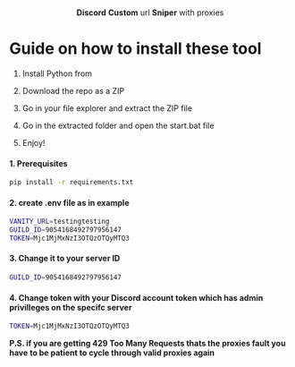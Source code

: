 <p align="center"> 
   
  
  <p align="center">   
    <br />  
    <b>Discord</b> <b>Custom</b> url <b>Sniper</b> with proxies  
      
  </p>
 
# Guide on how to install these tool 
 
1. Install Python from 
     
2. Download the repo as a ZIP
     
3. Go in your file explorer and extract the ZIP file
   
4. Go in the extracted folder and open the start.bat file

5. Enjoy! 
 
#### 1. Prerequisites
  
  ```sh
  pip install -r requirements.txt 
  ```  
 
#### 2. create .env file as in example 
  
```sh
VANITY_URL=testingtesting 
GUILD_ID=9054168492797956147
TOKEN=Mjc1MjMxNzI3OTQzOTQyMTQ3   
```    
   
#### 3. Change it to your server ID   
```sh
GUILD_ID=9054168492797956147 
```  

#### 4. Change token with your Discord account token which has admin privilleges on the specifc server   
 
```sh   
TOKEN=Mjc1MjMxNzI3OTQzOTQyMTQ3 
```     
</p>  
 
<b>P.S. if you are getting 429 Too Many Requests thats the proxies fault you have to be patient to cycle through valid proxies again</b>   